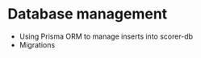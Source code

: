 # Database management

- Using Prisma ORM to manage inserts into scorer-db
- Migrations

```bash

```
